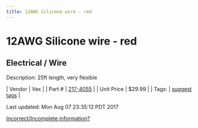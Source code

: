 ```yaml
---
title: 12AWG Silicone wire - red
---
```


# 12AWG Silicone wire - red
## Electrical / Wire
Description: 	25ft length, very flexible 

| Vendor | Vex | 
| Part # | [217-4055](http://www.vexrobotics.com/vexpro/motors-electronics/siliconewire.html) | 
| Unit Price | $29.99 | 
| Tags: | [suggest tags](https://docs.google.com/forms/d/e/1FAIpQLSeWyY8v3RgOty-MyWmh9U0iivNYN_molChYyS-0U-o-kOAv_g/viewform) | 

Last updated: Mon Aug 07 23:35:12 PDT 2017

 [Incorrect/Incomplete information?](https://docs.google.com/forms/d/e/1FAIpQLSeWyY8v3RgOty-MyWmh9U0iivNYN_molChYyS-0U-o-kOAv_g/viewform)